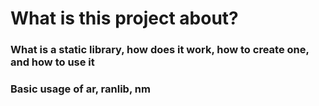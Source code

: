 # What is this project about?

### What is a static library, how does it work, how to create one, and how to use it
### Basic usage of ar, ranlib, nm
